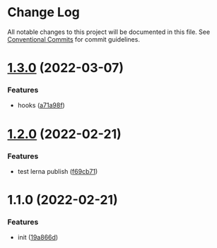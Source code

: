 # Change Log

All notable changes to this project will be documented in this file.
See [Conventional Commits](https://conventionalcommits.org) for commit guidelines.

# [1.3.0](https://github.com/cutefcc/fcc-libs/compare/@fcc/utils@1.2.0...@fcc/utils@1.3.0) (2022-03-07)


### Features

* hooks ([a71a98f](https://github.com/cutefcc/fcc-libs/commit/a71a98fc81d22e8c6c4423c74954cde9bf72f857))





# [1.2.0](https://github.com/cutefcc/fcc-libs/compare/@fcc/utils@1.1.0...@fcc/utils@1.2.0) (2022-02-21)


### Features

* test lerna publish ([f69cb71](https://github.com/cutefcc/fcc-libs/commit/f69cb71ef3b76f7fe91ceab659b45bd21f7b9baa))





# 1.1.0 (2022-02-21)


### Features

* init ([19a866d](https://github.com/cutefcc/fcc-libs/commit/19a866dae8bd19b7362754f464d9687e46078be0))
